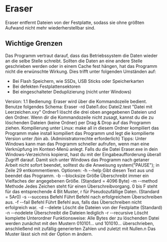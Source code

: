 Eraser
======
Eraser entfernt Dateien von der Festplatte, sodass sie ohne größten Aufwand
nicht mehr wiederherstellbar sind.

Wichtige Grenzen
----------------
Das Programm vertraut darauf, dass das Betriebssystem die Daten wieder an
die selbe Stelle schreibt. Sollten die Daten an eine andere Stelle geschrieben
werden oder in einem Cache fest hängen, hat das Programm nicht die erwünschte
Wirkung. Dies trifft unter folgenden Umständen auf:
 - Bei Flash Speichern, wie SSDs, USB Sticks oder Speicherkarten
 - Bei defekten Festplattensektoren
 - Bei eingeschalteter Deduplizierung (nicht unter Windows)


Version:	1.1
Bedienung:	Eraser wird über die Kommandozeile bedient. Benutze folgendes Schema:
	Eraser -rd Datei1.doc Datei2.test "Datei mit Leerzeichen.xxy" Ordner1
	löscht die drei oben angegebenen Dateien und den Ordner.
	Wenn dir die Kommandozeile nicht zusagt, kannst du die zu löschenden Dateien
	(keine Ordner) per Drag & Drop auf das Programm ziehen.
Kompilierung unter Linux:
	make all in diesem Ordner kompiliert das Programm
	make install kompiliert das Programm und legt die kompilierte Version unter /bin
	ab. (Administratorrechte erforderlich)
Tipps:	Unter Windows kann man das Programm schneller aufrufen, wenn man eine Verknüpfung
	im Kontext-Menü anlegt.
	Falls du die Datei Eraser.exe in dein Windows-Verzeichnis kopierst, hast du mit
	der Eingabeaufforderung überall Zugriff darauf.
	Damit sich unter Windows das Programm nach getaner Arbeit nicht sofort beendet,
	solltest du die Anweisung system("PAUSE"); in Zeile 29 entkommentieren.
Optionen:
	-h  --help              Gibt diesen Text aus und beendet das Programm.
	-b  --blocksize Größe   Überschreibt immer ein Vielfaches der angegebenen
	                        Größe. (Standard = 4096 Byte)
	-m  --method    Methode Jedes Zeichen steht für einen Überschreibvorgang.
	                        0 bis F steht für das entsprechende 4 Bit Muster,
	                        r für Pseudozufällige Daten. (Standard = 5Ar0)
	-s  --success   Befehl  Führt Befehl nach erfolgreichem Überschreiben aus.
	-f  --fail      Befehl  Führt Befehl aus, falls das Überschreiben nicht
	                        erfolgreich war.
	-d  --delete            Löscht die Dateien von der Festplatte (Standard)
	-n  --nodelete          Überschreibt die Dateien lediglich
	-r  --recursive         Löscht komplette Unterordner
Funktionsweise:	Alle Bytes der zu löschenden Datei werden zunächst mit den
	Mustern 010101... und 101010... überschrieben, anschließend mit zufällig
	generierten Zahlen und zuletzt mit Nullen.n Das Muster lässt sich mit der
	Option m ändern.

